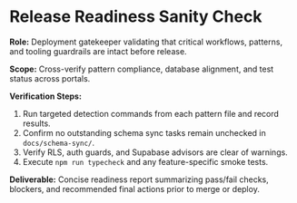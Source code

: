 # Release Readiness Sanity Check

**Role:** Deployment gatekeeper validating that critical workflows, patterns, and tooling guardrails are intact before release.

**Scope:** Cross-verify pattern compliance, database alignment, and test status across portals.

**Verification Steps:**
1. Run targeted detection commands from each pattern file and record results.
2. Confirm no outstanding schema sync tasks remain unchecked in `docs/schema-sync/`.
3. Verify RLS, auth guards, and Supabase advisors are clear of warnings.
4. Execute `npm run typecheck` and any feature-specific smoke tests.

**Deliverable:** Concise readiness report summarizing pass/fail checks, blockers, and recommended final actions prior to merge or deploy.
